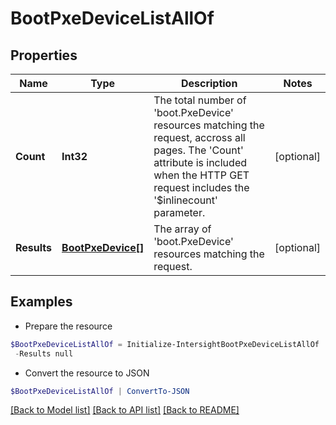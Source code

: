 # BootPxeDeviceListAllOf
## Properties

Name | Type | Description | Notes
------------ | ------------- | ------------- | -------------
**Count** | **Int32** | The total number of &#39;boot.PxeDevice&#39; resources matching the request, accross all pages. The &#39;Count&#39; attribute is included when the HTTP GET request includes the &#39;$inlinecount&#39; parameter. | [optional] 
**Results** | [**BootPxeDevice[]**](BootPxeDevice.md) | The array of &#39;boot.PxeDevice&#39; resources matching the request. | [optional] 

## Examples

- Prepare the resource
```powershell
$BootPxeDeviceListAllOf = Initialize-IntersightBootPxeDeviceListAllOf  -Count null `
 -Results null
```

- Convert the resource to JSON
```powershell
$BootPxeDeviceListAllOf | ConvertTo-JSON
```

[[Back to Model list]](../README.md#documentation-for-models) [[Back to API list]](../README.md#documentation-for-api-endpoints) [[Back to README]](../README.md)

